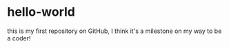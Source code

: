 # hello-world
this is my first repository on GitHub, I think it's a milestone on my way to be a coder!
